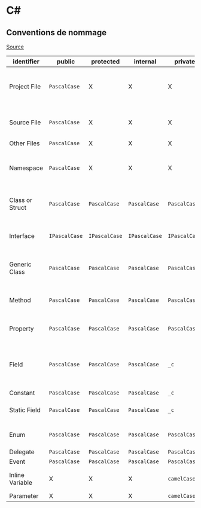 # C#

## Conventions de nommage

[Source](https://medium.com/@sangekar.shailesh15/net-naming-conventions-de550d6f8a44)

| identifier      | public        | protected     | internal      | private       | notes                                                                    |
|-----------------|---------------|---------------|---------------|---------------|--------------------------------------------------------------------------|
| Project File    | `PascalCase`  | X             | X             | X             | Faire correspondre le nom de l'assembly et le namespace.                 |
| Source File     | `PascalCase`  | X             | X             | X             | Faire correspondre le nom de la classe.                                  |
| Other Files     | `PascalCase`  | X             | X             | X             |                                                                          |
| Namespace       | `PascalCase`  | X             | X             | X             | Faire correspondre le nom du projet/assembly partiellement.              |
| Class or Struct | `PascalCase`  | `PascalCase`  | `PascalCase`  | `PascalCase`  | Ajouter un suffixe pour les classes et les structures.                   |
| Interface       | `IPascalCase` | `IPascalCase` | `IPascalCase` | `IPascalCase` | Ajouter un préfixe avec une majuscule I.                                 |
| Generic Class   | `PascalCase`  | `PascalCase`  | `PascalCase`  | `PascalCase`  | Utiliser `T` ou `K` comme identifiant de type.                           |
| Method          | `PascalCase`  | `PascalCase`  | `PascalCase`  | `PascalCase`  | Utiliser un verbe ou un couple verbe-objet.                              |
| Property        | `PascalCase`  | `PascalCase`  | `PascalCase`  | `PascalCase`  | Ne pas ajouter `Get` ou `Set` au préfixe.                                |
| Field           | `PascalCase`  | `PascalCase`  | `PascalCase`  | `_c`          | N'utiliser que les champs privés. Ne pas utiliser la notation hongroise! |
| Constant        | `PascalCase`  | `PascalCase`  | `PascalCase`  | `_c`          |                                                                          |
| Static Field    | `PascalCase`  | `PascalCase`  | `PascalCase`  | `_c`          | N'utiliser que les champs privés.                                        |
| Enum            | `PascalCase`  | `PascalCase`  | `PascalCase`  | `PascalCase`  | Les options sont également en PascalCase.                                |
| Delegate        | `PascalCase`  | `PascalCase`  | `PascalCase`  | `PascalCase`  |                                                                          |
| Event           | `PascalCase`  | `PascalCase`  | `PascalCase`  | `PascalCase`  |                                                                          |
| Inline Variable | X             | X             | X             | `camelCase`   | Éviter les noms courts et les noms en liste.                             |
| Parameter       | X             | X             | X             | `camelCase`   |                                                                          |
